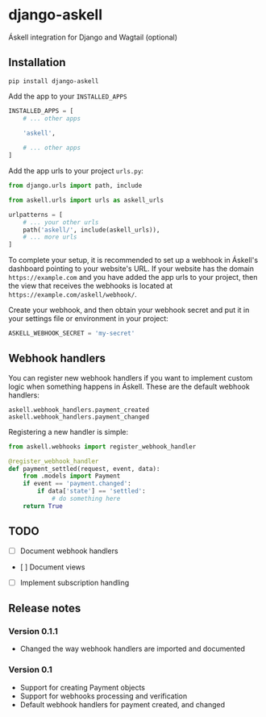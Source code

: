 # django-askell
Áskell integration for Django and Wagtail (optional)

## Installation

```shell
pip install django-askell
```

Add the app to your `INSTALLED_APPS`

```python
INSTALLED_APPS = [
    # ... other apps
    
    'askell',

    # ... other apps
]
```

Add the app urls to your project `urls.py`:

```python
from django.urls import path, include

from askell.urls import urls as askell_urls

urlpatterns = [
    # ... your other urls
    path('askell/', include(askell_urls)),
    # ... more urls
]
```

To complete your setup, it is recommended to set up a webhook in Áskell's dashboard pointing to your website's URL. If your website has the domain `https://example.com` and you have added the app urls to your project, then the view that receives the webhooks is located at `https://example.com/askell/webhook/`.

Create your webhook, and then obtain your webhook secret and put it in your settings file or environment in your project:

```python
ASKELL_WEBHOOK_SECRET = 'my-secret'
```

## Webhook handlers

You can register new webhook handlers if you want to implement custom logic when something happens in Áskell.
These are the default webhook handlers:

```
askell.webhook_handlers.payment_created
askell.webhook_handlers.payment_changed
```

Registering a new handler is simple:

```python
from askell.webhooks import register_webhook_handler

@register_webhook_handler
def payment_settled(request, event, data):
    from .models import Payment
    if event == 'payment.changed':
        if data['state'] == 'settled':
            # do something here
    return True
```

## TODO

- [ ] Document webhook handlers
- [ ] Document views
- [ ] Implement subscription handling

## Release notes

### Version 0.1.1
* Changed the way webhook handlers are imported and documented

### Version 0.1
* Support for creating Payment objects
* Support for webhooks processing and verification
* Default webhook handlers for payment created, and changed
